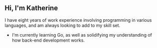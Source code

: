 ## Hi, I'm Katherine

I have eight years of work experience involving programming in various languages, and am always looking to add to my skill set.

- I'm currently learning Go, as well as solidifying my understanding of how back-end development works.

<!--
**katheland/katheland** is a ✨ _special_ ✨ repository because its `README.md` (this file) appears on your GitHub profile.

Here are some ideas to get you started:

- 🔭 I’m currently working on ...
- 🌱 I’m currently learning ...
- 👯 I’m looking to collaborate on ...
- 🤔 I’m looking for help with ...
- 💬 Ask me about ...
- 📫 How to reach me: ...
- 😄 Pronouns: ...
- ⚡ Fun fact: ...
-->
